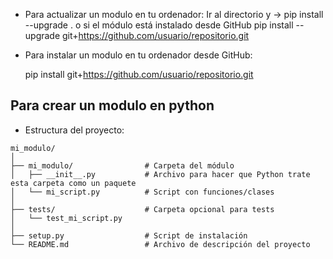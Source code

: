 - Para actualizar un modulo en tu ordenador:
    Ir al directorio y -> pip install --upgrade .
    o  si el módulo está instalado desde GitHub
    pip install --upgrade git+https://github.com/usuario/repositorio.git

- Para instalar un modulo en tu ordenador desde GitHub:

    pip install git+https://github.com/usuario/repositorio.git


## Para crear un modulo en python
- Estructura del proyecto:
```
mi_modulo/
│
├── mi_modulo/                # Carpeta del módulo
│   ├── __init__.py           # Archivo para hacer que Python trate esta carpeta como un paquete
│   └── mi_script.py          # Script con funciones/clases
│
├── tests/                    # Carpeta opcional para tests
│   └── test_mi_script.py
│
├── setup.py                  # Script de instalación
└── README.md                 # Archivo de descripción del proyecto
```
